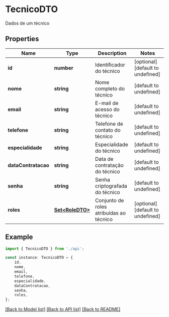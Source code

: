 # TecnicoDTO

Dados de um técnico

## Properties

Name | Type | Description | Notes
------------ | ------------- | ------------- | -------------
**id** | **number** | Identificador do técnico | [optional] [default to undefined]
**nome** | **string** | Nome completo do técnico | [default to undefined]
**email** | **string** | E-mail de acesso do técnico | [default to undefined]
**telefone** | **string** | Telefone de contato do técnico | [default to undefined]
**especialidade** | **string** | Especialidade do técnico | [default to undefined]
**dataContratacao** | **string** | Data de contratação do técnico | [default to undefined]
**senha** | **string** | Senha criptografada do técnico | [default to undefined]
**roles** | [**Set&lt;RoleDTO&gt;**](RoleDTO.md) | Conjunto de roles atribuídas ao técnico | [optional] [default to undefined]

## Example

```typescript
import { TecnicoDTO } from './api';

const instance: TecnicoDTO = {
    id,
    nome,
    email,
    telefone,
    especialidade,
    dataContratacao,
    senha,
    roles,
};
```

[[Back to Model list]](../README.md#documentation-for-models) [[Back to API list]](../README.md#documentation-for-api-endpoints) [[Back to README]](../README.md)
